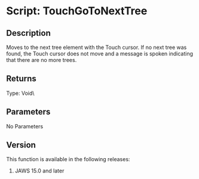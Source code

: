 # Script: TouchGoToNextTree

## Description

Moves to the next tree element with the Touch cursor. If no next tree
was found, the Touch cursor does not move and a message is spoken
indicating that there are no more trees.

## Returns

Type: Void\

## Parameters

No Parameters

## Version

This function is available in the following releases:

1.  JAWS 15.0 and later
